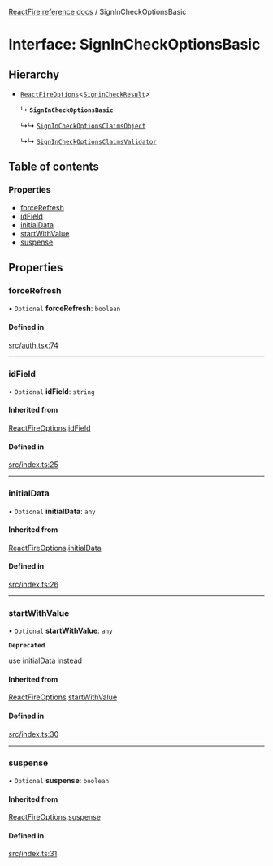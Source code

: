 [ReactFire reference docs](../README.md) / SignInCheckOptionsBasic

# Interface: SignInCheckOptionsBasic

## Hierarchy

- [`ReactFireOptions`](ReactFireOptions.md)\<[`SigninCheckResult`](../README.md#signincheckresult)\>

  ↳ **`SignInCheckOptionsBasic`**

  ↳↳ [`SignInCheckOptionsClaimsObject`](SignInCheckOptionsClaimsObject.md)

  ↳↳ [`SignInCheckOptionsClaimsValidator`](SignInCheckOptionsClaimsValidator.md)

## Table of contents

### Properties

- [forceRefresh](SignInCheckOptionsBasic.md#forcerefresh)
- [idField](SignInCheckOptionsBasic.md#idfield)
- [initialData](SignInCheckOptionsBasic.md#initialdata)
- [startWithValue](SignInCheckOptionsBasic.md#startwithvalue)
- [suspense](SignInCheckOptionsBasic.md#suspense)

## Properties

### forceRefresh

• `Optional` **forceRefresh**: `boolean`

#### Defined in

[src/auth.tsx:74](https://github.com/HCSTechnologies/reactfire/blob/main/src/auth.tsx#L74)

___

### idField

• `Optional` **idField**: `string`

#### Inherited from

[ReactFireOptions](ReactFireOptions.md).[idField](ReactFireOptions.md#idfield)

#### Defined in

[src/index.ts:25](https://github.com/HCSTechnologies/reactfire/blob/main/src/index.ts#L25)

___

### initialData

• `Optional` **initialData**: `any`

#### Inherited from

[ReactFireOptions](ReactFireOptions.md).[initialData](ReactFireOptions.md#initialdata)

#### Defined in

[src/index.ts:26](https://github.com/HCSTechnologies/reactfire/blob/main/src/index.ts#L26)

___

### startWithValue

• `Optional` **startWithValue**: `any`

**`Deprecated`**

use initialData instead

#### Inherited from

[ReactFireOptions](ReactFireOptions.md).[startWithValue](ReactFireOptions.md#startwithvalue)

#### Defined in

[src/index.ts:30](https://github.com/HCSTechnologies/reactfire/blob/main/src/index.ts#L30)

___

### suspense

• `Optional` **suspense**: `boolean`

#### Inherited from

[ReactFireOptions](ReactFireOptions.md).[suspense](ReactFireOptions.md#suspense)

#### Defined in

[src/index.ts:31](https://github.com/HCSTechnologies/reactfire/blob/main/src/index.ts#L31)

